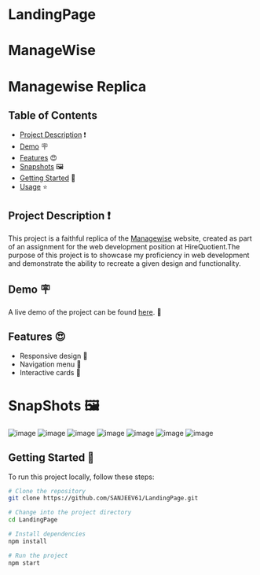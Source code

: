 # LandingPage
# ManageWise
# Managewise Replica

## Table of Contents

- [Project Description](#project-description) ❗
- [Demo](#demo) 🪧
- [Features](#features) 😍
- [Snapshots](#SnapShots) 🖼️
- [Getting Started](#getting-started) 🏁
- [Usage](#usage) ⭐


## Project Description ❗

This project is a faithful replica of the [Managewise](https://managewise.framer.website/) website, created as part of an assignment for the web development position at HireQuotient.The purpose of this project is to showcase my proficiency in web development and demonstrate the ability to recreate a given design and functionality.

## Demo 🪧

A live demo of the project can be found [here](https://resplendent-cactus-51257e.netlify.app/). 🔗

## Features 😍
- Responsive design 📱
- Navigation menu   🧭
- Interactive cards 📇

# SnapShots 🖼️
![image](https://github.com/SANJEEV61/LandingPage/assets/89179742/d93dbc60-86b6-4461-b212-61e668e77647)
![image](https://github.com/SANJEEV61/LandingPage/assets/89179742/d36886e2-beeb-4063-a993-4ea285db9aee)
![image](https://github.com/SANJEEV61/LandingPage/assets/89179742/fc2b41de-ae2c-4161-9096-88b487a973c8)
![image](https://github.com/SANJEEV61/LandingPage/assets/89179742/33400c84-0d92-46ac-bd1c-232a85f9fd73)
![image](https://github.com/SANJEEV61/LandingPage/assets/89179742/ac7c9afa-b44f-4fac-97b6-bb59ced00c01)
![image](https://github.com/SANJEEV61/LandingPage/assets/89179742/75811852-825e-459c-851b-4bbaf9af2a6f)
![image](https://github.com/SANJEEV61/LandingPage/assets/89179742/bf70b777-e898-4175-8e88-3b8437695d94)

## Getting Started 🏁

To run this project locally, follow these steps:

```bash
# Clone the repository
git clone https://github.com/SANJEEV61/LandingPage.git

# Change into the project directory
cd LandingPage

# Install dependencies
npm install

# Run the project
npm start










